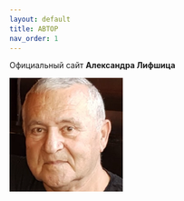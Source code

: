 ```yaml
---
layout: default
title: АВТОР
nav_order: 1
---
```


Официальный сайт **Александра Лифшица**

![Alt text](./assets/images/logo.png)